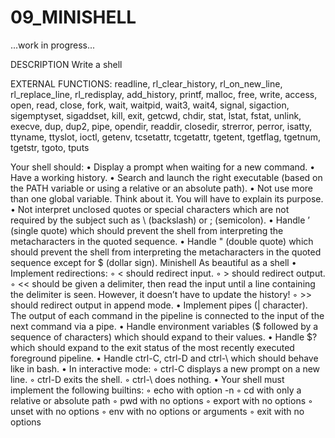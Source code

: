 # 09_MINISHELL

...work in progress...

DESCRIPTION
Write a shell

EXTERNAL FUNCTIONS:
readline, rl_clear_history, rl_on_new_line, rl_replace_line, rl_redisplay,
add_history, printf, malloc, free, write, access, open, read, close, fork, wait,
waitpid, wait3, wait4, signal, sigaction, sigemptyset, sigaddset, kill, exit,
getcwd, chdir, stat, lstat, fstat, unlink, execve, dup, dup2, pipe, opendir,
readdir, closedir, strerror, perror, isatty, ttyname, ttyslot, ioctl, getenv,
tcsetattr, tcgetattr, tgetent, tgetflag, tgetnum, tgetstr, tgoto, tputs

Your shell should:
• Display a prompt when waiting for a new command.
• Have a working history.
• Search and launch the right executable (based on the PATH variable or using a
relative or an absolute path).
• Not use more than one global variable. Think about it. You will have to explain
its purpose.
• Not interpret unclosed quotes or special characters which are not required by the
subject such as \ (backslash) or ; (semicolon).
• Handle ’ (single quote) which should prevent the shell from interpreting the metacharacters in the quoted sequence.
• Handle " (double quote) which should prevent the shell from interpreting the metacharacters in the quoted sequence except for $ (dollar sign).
Minishell As beautiful as a shell
• Implement redirections:
	◦ < should redirect input.
	◦ > should redirect output.
	◦ << should be given a delimiter, then read the input until a line containing the
	delimiter is seen. However, it doesn’t have to update the history!
	◦ >> should redirect output in append mode.
• Implement pipes (| character). The output of each command in the pipeline is
connected to the input of the next command via a pipe.
• Handle environment variables ($ followed by a sequence of characters) which
should expand to their values.
• Handle $? which should expand to the exit status of the most recently executed
foreground pipeline.
• Handle ctrl-C, ctrl-D and ctrl-\ which should behave like in bash.
• In interactive mode:
	◦ ctrl-C displays a new prompt on a new line.
	◦ ctrl-D exits the shell.
	◦ ctrl-\ does nothing.
• Your shell must implement the following builtins:
	◦ echo with option -n
	◦ cd with only a relative or absolute path
	◦ pwd with no options
	◦ export with no options
	◦ unset with no options
	◦ env with no options or arguments
	◦ exit with no options
